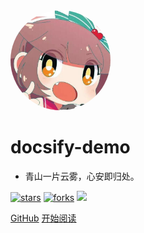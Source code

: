 <img width="160px" style="border-radius: 50%" bor src="style/head_portrait.jpg">

# **docsify-demo**

- 青山一片云雾，心安即归处。

[![stars](https://badgen.net/github/stars/mochazi/docsify-demo?color=4ab8a1)](https://github.com/mochazi/docsify-demo)
[![forks](https://badgen.net/github/forks/mochazi/docsify-demo?color=4ab8a1)](https://github.com/mochazi/docsify-demo)
![](https://img.shields.io/badge/%E6%91%B8%E9%B1%BC-%E7%A8%8B%E5%BA%8F%E5%91%98-green)

[GitHub](https://github.com/ABCasx-1/myDocsify)
[开始阅读](?id=中文文档)

